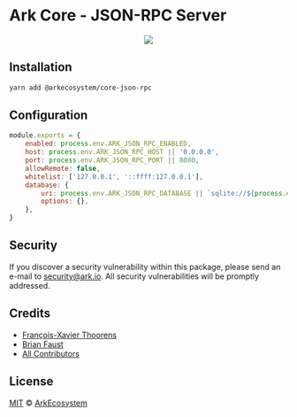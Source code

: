 # Ark Core - JSON-RPC Server

<p align="center">
    <img src="../../banner.png?sanitize=true" />
</p>

## Installation

```bash
yarn add @arkecosystem/core-json-rpc
```

## Configuration

```js
module.exports = {
	enabled: process.env.ARK_JSON_RPC_ENABLED,
	host: process.env.ARK_JSON_RPC_HOST || '0.0.0.0',
	port: process.env.ARK_JSON_RPC_PORT || 8080,
	allowRemote: false,
	whitelist: ['127.0.0.1', '::ffff:127.0.0.1'],
	database: {
		uri: process.env.ARK_JSON_RPC_DATABASE || `sqlite://${process.env.ARK_PATH_DATA}/database/json-rpc.sqlite`,
		options: {},
	},
}
```

## Security

If you discover a security vulnerability within this package, please send an e-mail to security@ark.io. All security vulnerabilities will be promptly addressed.

## Credits

-   [François-Xavier Thoorens](https://github.com/fix)
-   [Brian Faust](https://github.com/faustbrian)
-   [All Contributors](../../../../contributors)

## License

[MIT](LICENSE) © [ArkEcosystem](https://ark.io)

